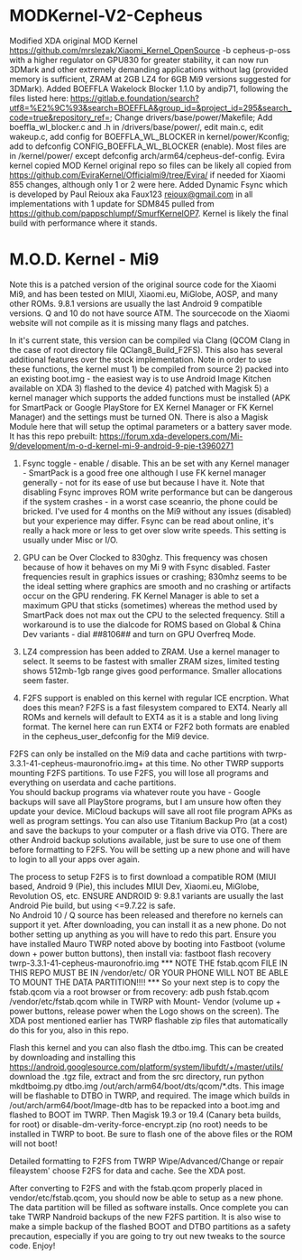 # MODKernel-V2-Cepheus
Modified XDA original MOD Kernel https://github.com/mrslezak/Xiaomi_Kernel_OpenSource -b cepheus-p-oss with a higher regulator on GPU830 for greater stability, it can now run 3DMark and other extremely demanding applications without lag (provided memory is sufficient, ZRAM at 2GB LZ4 for 6GB Mi9 versions suggested for 3DMark).  Added BOEFFLA Wakelock Blocker 1.1.0 by andip71, following the files listed here: https://gitlab.e.foundation/search?utf8=%E2%9C%93&search=BOEFFLA&group_id=&project_id=295&search_code=true&repository_ref=; Change drivers/base/power/Makefile; Add boeffla_wl_blocker.c and .h in /drivers/base/power/, edit main.c, edit wakeup.c, add config for BOEFFLA_WL_BLOCKER in kernel/power/Kconfig; add to defconfig CONFIG_BOEFFLA_WL_BLOCKER (enable).  Most files are in /kernel/power/ except defconfig arch/arm64/cepheus-def-config.  Evira kernel copied MOD Kernel original repo so files can be likely all copied from https://github.com/EviraKernel/Officialmi9/tree/Evira/ if needed for Xiaomi 855 changes, although only 1 or 2 were here.  Added Dynamic Fsync which is developed by Paul Reioux aka Faux123 <reioux@gmail.com> in all implementations with 1 update for SDM845 pulled from https://github.com/pappschlumpf/SmurfKernelOP7.  Kernel is likely the final build with performance where it stands.

M.O.D. Kernel - Mi9
==========================

Note this is a patched version of the original source code for the Xiaomi Mi9, and has been tested on MIUI, Xiaomi.eu, MiGlobe,
AOSP, and many other ROMs.  9.8.1 versions are usually the last Android 9 compatible versions.  Q and 10 do not have source ATM.
The sourcecode on the Xiaomi website will not compile as it is missing many flags and patches.

In it's current state, this version can be compiled via Clang (QCOM Clang in the case of root directory file QClang8_Build_F2FS).
This also has several additional features over the stock implementation.  Note in order to use these functions, the kernel must 1)
be compiled from source 2) packed into an existing boot.img - the easiest way is to use Android Image Kitchen available on XDA
3) flashed to the device 4) patched with Magisk 5) a kernel manager which supports the added functions must be installed 
(APK for SmartPack or Google PlayStore for EX Kernel Manager or FK Kernel Manager) and the settings must be turned ON. There is
also a Magisk Module here that will setup the optimal parameters or a battery saver mode.  It has this repo prebuilt:
https://forum.xda-developers.com/Mi-9/development/m-o-d-kernel-mi-9-android-9-pie-t3960271

1) Fsync toggle - enable / disable.  This an be set with any Kernel manager - SmartPack is a good free one although I use
FK kernel manager generally - not for its ease of use but because I have it.  Note that disabling Fsync improves ROM write 
performance but can be dangerous if the system crashes - in a worst case sceanrio, the phone could be bricked.  I've used 
for 4 months on the Mi9 without any issues (disabled) but your experience may differ.  Fsync can be read about online, it's 
really a hack more or less to get over slow write speeds.  This setting is usually under Misc or I/O.

2) GPU can be Over Clocked to 830ghz.  This frequency was chosen because of how it behaves on my Mi 9 with Fsync disabled.
Faster frequencies result in graphics issues or crashing; 830mhz seems to be the ideal setting where graphics are smooth
and no crashing or artifacts occur on the GPU rendering.  FK Kernel Manager is able to set a maximum GPU that sticks (sometimes)
whereas the method used by SmartPack does not max out the CPU to the selected frequency.  Still a workaround is to use
the dialcode for ROMS based on Global & China Dev variants - dial *#*#8106#*#* and turn on GPU Overfreq Mode.

3) LZ4 compression has been added to ZRAM.  Use a kernel manager to select.  It seems to be fastest with smaller ZRAM sizes,
limited testing shows 512mb-1gb range gives good performance.  Smaller allocations seem faster.

4) F2FS support is enabled on this kernel with regular ICE encrption.  What does this mean?  F2FS is a fast filesystem compared 
to EXT4.  Nearly all ROMs and kernels will default to EXT4 as it is a stable and long living format.  The kernel here can run EXT4
or F2F2 both formats are enabled in the cepheus_user_defconfig for the Mi9 device.

F2FS can only be installed on the Mi9 data and cache partitions with twrp-3.3.1-41-cepheus-mauronofrio.img+ at this time.  No other 
TWRP supports mounting F2FS partitions.  To use F2FS, you will lose all programs and everything on userdata and cache partitions.  
You should backup programs via whatever route you have - Google backups will save all PlayStore programs, but I am unsure how often
they update your device.  MiCloud backups will save all root file program APKs as well as program settings.  You can also use 
Titanium Backup Pro (at a cost) and save the backups to your computer or a flash drive via OTG.  There are other Android backup 
solutions available, just be sure to use one of them before formatting to F2FS.  You will be setting up a new phone and will
have to login to all your apps over again.  

The process to setup F2FS is to first download a compatible ROM (MIUI based, Android 9 (Pie), this includes MIUI Dev, Xiaomi.eu, 
MiGlobe, Revolution OS, etc. ENSURE ANDROID 9: 9.8.1 variants are usually the last Android Pie build, but using <=9.7.22 is safe.  
No Android 10 / Q source has been released and therefore no kernels can support it yet.  After downloading, you can install it as
a new phone.  Do not bother setting up anything as you will have to redo this part. Ensure you have installed Mauro TWRP noted above
by booting into Fastboot (volume down + power button buttons), then install via: fastboot flash recovery 
twrp-3.3.1-41-cepheus-mauronofrio.img *** NOTE THE fstab.qcom FILE IN THIS REPO MUST BE IN /vendor/etc/ OR YOUR PHONE WILL NOT BE 
ABLE TO MOUNT THE DATA PARTITION!!!! *** So your next step is to copy the fstab.qcom via a root browser or from recovery:
adb push fstab.qcom /vendor/etc/fstab.qcom while in TWRP with Mount- Vendor (volume up + power buttons, release power when the Logo 
shows on the screen).  The XDA post mentioned earlier has TWRP flashable zip files that automatically do this for you, also in this repo.

Flash this kernel and you can also flash the dtbo.img.  This can be created by downloading and installing this
https://android.googlesource.com/platform/system/libufdt/+/master/utils/ download the .tgz file, extract and from the src directory,
run python mkdtboimg.py dtbo.img /out/arch/arm64/boot/dts/qcom/*.dts.  This image will be flashable to DTBO in TWRP, and required.
The image which builds in /out/arch/arm64/boot/Image-dtb has to be repacked into a boot.img and flashed to BOOT im TWRP.  Then
Magisk 19.3 or 19.4 (Canary beta builds, for root) or disable-dm-verity-force-encrypt.zip (no root) needs to be installed in TWRP to 
boot.  Be sure to flash one of the above files or the ROM will not boot!

Detailed formatting to F2FS from TWRP Wipe/Advanced/Change or repair fileaystem' choose F2FS for data and cache.  See the XDA post.

After converting to F2FS and with the fstab.qcom properly placed in vendor/etc/fstab.qcom, you should now be able to setup as a new
phone.  The data partition will be filled as software installs.  Once complete you can take TWRP Nandroid backups of the new F2FS
partition.  It is also wise to make a simple backup of the flashed BOOT and DTBO partitions as a safety precaution, especially if 
you are going to try out new tweaks to the source code.  Enjoy!
